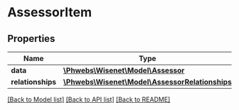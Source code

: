 # AssessorItem

## Properties
Name | Type | Description | Notes
------------ | ------------- | ------------- | -------------
**data** | [**\Phwebs\Wisenet\Model\Assessor**](Assessor.md) |  | [optional] 
**relationships** | [**\Phwebs\Wisenet\Model\AssessorRelationships**](AssessorRelationships.md) |  | [optional] 

[[Back to Model list]](../../README.md#documentation-for-models) [[Back to API list]](../../README.md#documentation-for-api-endpoints) [[Back to README]](../../README.md)

